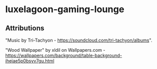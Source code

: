 # luxelagoon-gaming-lounge

 ## Attributions
 "Music by Tri-Tachyon - https://soundcloud.com/tri-tachyon/albums".

 "Wood Wallpaper" by xldil on Wallpapers.com - https://wallpapers.com/background/table-background-ihejae5p0bsyv7gu.html
 
 